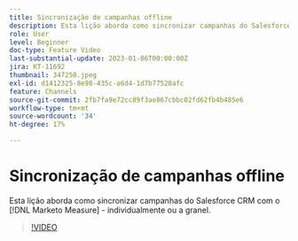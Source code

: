 ```yaml
---
title: Sincronização de campanhas offline
description: Esta lição aborda como sincronizar campanhas do Salesforce CRM com o [!DNL Marketo Measure] - individualmente ou a granel.
role: User
level: Beginner
doc-type: Feature Video
last-substantial-update: 2023-01-06T00:00:00Z
jira: KT-11692
thumbnail: 347250.jpeg
exl-id: d1412325-8e98-435c-a6d4-1d7b77528afc
feature: Channels
source-git-commit: 2fb7fa9e72cc89f3ae867cbbc02fd62fb4b485e6
workflow-type: tm+mt
source-wordcount: '34'
ht-degree: 17%

---
```


# Sincronização de campanhas offline

Esta lição aborda como sincronizar campanhas do Salesforce CRM com o [!DNL Marketo Measure] - individualmente ou a granel.

>[!VIDEO](https://video.tv.adobe.com/v/347250/?quality=12&learn=on)
